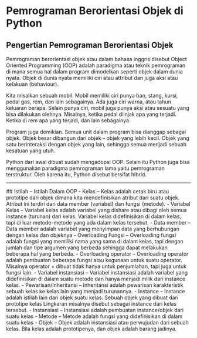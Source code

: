 # Pemrograman Berorientasi Objek di Python
## Pengertian Pemrograman Berorientasi Objek

Pemrograman berorientasi objek atau dalam bahasa inggris disebut Object Oriented Programming (OOP) adalah paradigma atau teknik pemrograman di mana semua hal dalam program dimodelkan seperti objek dalam dunia nyata. Objek di dunia nyata memiliki ciri atau attribut dan juga aksi atau kelakuan (behaviour).

Kita misalkan sebuah mobil. Mobil memiliki ciri punya ban, stang, kursi, pedal gas, rem, dan lain sebagainya. Ada juga ciri warna, atau tahun keluaran berapa. Selain punya ciri, mobil juga punya aksi atau sesuatu yang bisa dilakukan olehnya. Misalnya, ketika pedal diinjak apa yang terjadi. Ketika di rem apa yang terjadi, dan lain sebagainya.

Program juga demikian. Semua unit dalam program bisa dianggap sebagai objek. Objek besar dibangun dari objek – objek yang lebih kecil. Objek yang satu berinteraksi dengan objek yang lain, sehingga semua menjadi sebuah kesatuan yang utuh.

Python dari awal dibuat sudah mengadopsi OOP. Selain itu Python juga bisa menggunakan paradigma pemrograman lama yaitu pemrograman terstruktur. Oleh karena itu, Python disebut bersifat hibrid.
<hr/>
## Istilah – Istilah Dalam OOP
- Kelas – Kelas adalah cetak biru atau prototipe dari objek dimana kita mendefinisikan atribut dari suatu objek. Atribut ini terdiri dari data member (variabel) dan fungsi (metode).
- Variabel Kelas – Variabel kelas adalah variabel yang dishare atau dibagi oleh semua instance (turunan) dari kelas. Variabel kelas didefinisikan di dalam kelas, tapi di luar metode-metode yang ada dalam kelas tersebut.
- Data member – Data member adalah variabel yang menyimpan data yang berhubungan dengan kelas dan objeknya
- Overloading Fungsi – Overloading fungsi adalah fungsi yang memiliki nama yang sama di dalam kelas, tapi dengan jumlah dan tipe argumen yang berbeda sehingga dapat melakukan beberapa hal yang berbeda.
- Overloading operator – Overloading operator adalah pembuatan beberapa fungsi atau kegunaan untuk suatu operator. Misalnya operator + dibuat tidak hanya untuk penjumlahan, tapi juga untuk fungsi lain.
- Variabel instansiasi – Variabel instansiasi adalah variabel yang didefinisikan di dalam suatu metode dan hanya menjadi milik dari instance kelas.
- Pewarisan/Inheritansi – Inheritansi adalah pewarisan karakteristik sebuah kelas ke kelas lain yang menjadi turunannya.
- Instance – Instance adalah istilah lain dari objek suatu kelas. Sebuah objek yang dibuat dari prototipe kelas Lingkaran misalnya disebut sebagai instance dari kelas tersebut.
- Instansiasi – Instansiasi adalah pembuatan instance/objek dari suatu kelas
- Metode – Metode adalah fungsi yang didefinisikan di dalam suatu kelas
- Objek – Objek adalah instansiasi atau perwujudan dari sebuah kelas. Bila kelas adalah prototipenya, dan objek adalah barang jadinya.

